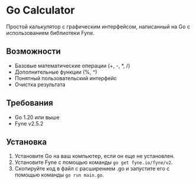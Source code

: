 # Go Calculator

Простой калькулятор с графическим интерфейсом, написанный на Go с использованием библиотеки Fyne.

## Возможности

- Базовые математические операции (+, -, *, /)
- Дополнительные функции (%, ^)
- Понятный пользовательский интерфейс
- Очистка результата

## Требoвания

- Go 1.20 или выше
- Fyne v2.5.2

## Установка

1. Установите Go на ваш компьютер, если он еще не установлен.
2. Установите Fyne с помощью команды `go get fyne.io/fyne/v2`.
3. Скопируйте код в файл с расширением .go и запустите его с помощью команды `go run main.go`.

